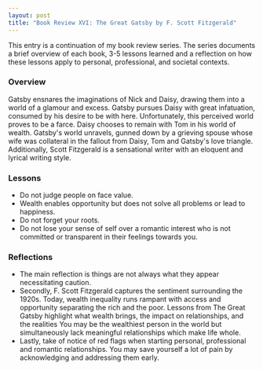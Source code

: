 ```yaml
---
layout: post
title: "Book Review XVI: The Great Gatsby by F. Scott Fitzgerald"
---
```


This entry is a continuation of my book review series. 
The series documents a brief overview of each book, 
3-5 lessons learned and a reflection on how these lessons apply to
personal, professional, and societal contexts.

### Overview
Gatsby ensnares the imaginations of Nick and Daisy, 
drawing them into a world of a glamour and excess.
Gatsby pursues Daisy with great infatuation, consumed by his desire to be with here.
Unfortunately, this perceived world proves to be a farce.
Daisy chooses to remain with Tom in his world of wealth.
Gatsby's world unravels, gunned down by a grieving spouse whose wife was
collateral in the fallout from Daisy, Tom and Gatsby's love triangle.
Additionally, Scott Fitzgerald is a sensational writer with an eloquent and lyrical writing style.


### Lessons
* Do not judge people on face value. 
* Wealth enables opportunity but does not solve all problems or lead to happiness.
* Do not forget your roots.
* Do not lose your sense of self over a romantic interest who is not committed or transparent in their feelings towards you.

### Reflections
* The main reflection is things are not always what they appear necessitating caution.
* Secondly, F. Scott Fitzgerald captures the sentiment surrounding the 1920s.
Today, wealth inequality runs rampant with access and opportunity separating the rich and the poor.
Lessons from The Great Gatsby highlight what wealth brings, the impact on relationships, and the realities
You may be the wealthiest person in the world but simultaneously lack meaningful relationships which make life whole.
* Lastly, take of notice of red flags when starting personal, professional and romantic relationships. 
You may save yourself a lot of pain by acknowledging and addressing them early.